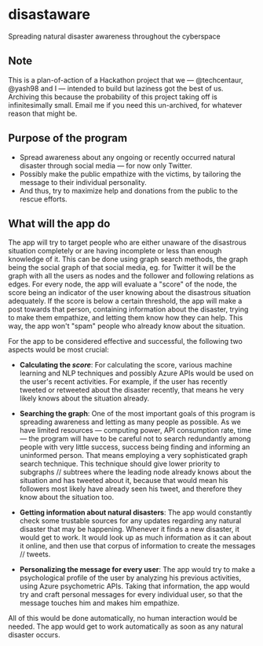 # disastaware
Spreading natural disaster awareness throughout the cyberspace

## Note 
This is a plan-of-action of a Hackathon project that we — @techcentaur, @yash98 and I — intended to build but laziness got the best of us. Archiving this because the probability of this project taking off is infinitesimally small. Email me if you need this un-archived, for whatever reason that might be.

## Purpose of the program

* Spread awareness about any ongoing or recently occurred natural disaster through social media — for now only Twitter.
* Possibly make the public empathize with the victims, by tailoring the message to their individual personality.
* And thus, try to maximize help and donations from the public to the rescue efforts.

## What will the app do

The app will try to target people who are either unaware of the disastrous situation completely or are having incomplete or less than enough knowledge of it. This can be done using graph search methods, the graph being the social graph of that social media, eg. for Twitter it will be the graph with all the users as nodes and the follower and following relations as edges. For every node, the app will evaluate a "score" of the node, the score being an indicator of the user knowing about the disastrous situation adequately. If the score is below a certain threshold, the app will make a post towards that person, containing information about the disaster, trying to make them empathize, and letting them know how they can help. This way, the app won't "spam" people who already know about the situation.

For the app to be considered effective and successful, the following two aspects would be most crucial:

* __Calculating the _score___: For calculating the score, various machine learning and NLP techniques and possibly Azure APIs would be used on the user's recent activities. For example, if the user has recently tweeted or retweeted about the disaster recently, that means he very likely knows about the situation already.

* __Searching the graph__: One of the most important goals of this program is spreading awareness and letting as many people as possible. As we have limited resources — computing power, API consumption rate, time — the program will have to be careful not to search redundantly among people with very little success, success being finding and informing an uninformed person. That means employing a very sophisticated graph search technique. This technique should give lower priority to subgraphs // subtrees where the leading node already knows about the situation and has tweeted about it, because that would mean his followers most likely have already seen his tweet, and therefore they know about the situation too.

* __Getting information about natural disasters__: The app would constantly check some trustable sources for any updates regarding any natural disaster that may be happening. Whenever it finds a new disaster, it would get to work. It would look up as much information as it can about it online, and then use that corpus of information to create the messages // tweets. 

* __Personalizing the message for every user__: The app would try to make a psychological profile of the user by analyzing his previous activities, using Azure psychometric APIs. Taking that information, the app would try and craft personal messages for every individual user, so that the message touches him and makes him empathize. 


All of this would be done automatically, no human interaction would be needed. The app would get to work automatically as soon as any natural disaster occurs.
